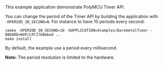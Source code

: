 This example application demonstrate PolyMCU Timer API.

You can change the period of the Timer API by building the application with `-DPERIOD_IN_SECOND=N`. 
For instance to have 10 periods every second:

    cmake -DPERIOD_IN_SECOND=10 -DAPPLICATION=Examples/BaremetalTimer -DBOARD=NXP/LPC1768mbed ..
    make install

By default, the example use a period every millisecond.

**Note:** The period resolution is limited to the hardware.

